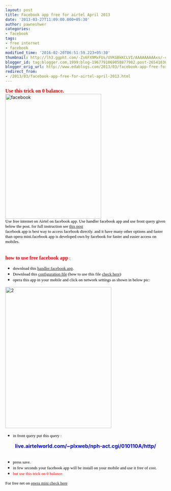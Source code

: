 ```yaml
---
layout: post
title: Facebook app free for airtel April 2013
date: '2013-03-27T11:09:00.000+05:30'
author: pawneshwer
categories:
- facebook
tags:
- free internet
- facebook
modified_time: '2016-02-20T06:51:59.223+05:30'
thumbnail: http://lh3.ggpht.com/-Zs6FX9MxFUs/UVKGBkKCLVI/AAAAAAAAAxs/-cPlXpVLxzg/s72-c/facebook_thumb%25255B1%25255D.jpg?imgmax=800
blogger_id: tag:blogger.com,1999:blog-1967791069058877982.post-2654183610798099840
blogger_orig_url: http://www.edablogs.com/2013/03/facebook-app-free-for-airtel-april-2013.html
redirect_from:
- /2013/03/facebook-app-free-for-airtel-april-2013.html
---
```


<div dir="ltr" style="text-align: left;" trbidi="on"><span style="color: red; font-family: Verdana; font-size: medium;"><strong>Use this trick on 0 balance.</strong></span><br /><a href="http://lh4.ggpht.com/-UXaXQgRG5GQ/UVKGAUKgKvI/AAAAAAAAAxk/khOh6bGWV24/s1600-h/facebook%25255B4%25255D.jpg"><img alt="facebook" border="0" height="392" src="http://lh3.ggpht.com/-Zs6FX9MxFUs/UVKGBkKCLVI/AAAAAAAAAxs/-cPlXpVLxzg/facebook_thumb%25255B1%25255D.jpg?imgmax=800" style="background-image: none; border-bottom: 0px; border-left: 0px; border-right: 0px; border-top: 0px; display: inline; padding-left: 0px; padding-right: 0px; padding-top: 0px;" title="facebook" width="301" /></a><br /><span style="color: black; font-family: Verdana; font-size: small;">Use free internet on Airtel on facebook app. Use handler facebook app and use front query given below the post. for full instruction see <a class="raju" href="http://www.trickslover.com/2013/03/airtel-free-internet-on-opera-mini.html" target="_blank">this post</a></span><br /><span style="color: black; font-family: Verdana; font-size: small;">facebook app is best way to access facebook directly. and it have many other options and faster than opera mini.facebook app is developed own by facebook for faster and easier access on mobiles.</span><br /><script type="text/javascript">ch_client = "pawneshwer"; ch_width = 500; ch_height = 250; ch_type = "mpu"; ch_sid = "Chitika Default"; ch_color_site_link = "0000CC"; ch_color_title = "0000CC"; ch_color_border = "FFFFFF"; ch_color_text = "000000"; ch_color_bg = "FFFFFF"; </script><br /><script src="http://scripts.chitika.net/eminimalls/amm.js" type="text/javascript"></script><br /><span style="color: black; font-family: Verdana; font-size: small;"><span style="color: red; font-size: medium;"><strong>how to use free facebook app</strong></span> :</span><br /><ul><li><span style="color: black; font-family: Verdana; font-size: small;">download this <a class="raju" href="http://adf.ly/NN5MW" target="_blank">handler facebook app</a>.</span> </li><li><span style="color: black; font-family: Verdana; font-size: small;">Download this <a class="raju" href="http://adf.ly/NN5TX" target="_blank">configuration file</a> (how to use this file <a class="raju" href="http://www.trickslover.com/2013/03/airtel-free-internet-on-opera-mini.html" target="_blank">check here</a>)</span> </li><li><span style="color: black; font-family: Verdana; font-size: small;">opera this app in your mobile and click on network settings as shown in below pic:</span> </li></ul><a href="http://lh6.ggpht.com/-rwiWjoe6EHM/UVKGCWTqc6I/AAAAAAAAAx0/gB6Ckp1o2tA/s1600-h/2%25255B2%25255D.png"><img alt="2" border="0" height="443" src="http://lh6.ggpht.com/-NE1qoOInKQI/UVKGDwIAAlI/AAAAAAAAAx8/uikZyTDXIw0/2_thumb%25255B2%25255D.png?imgmax=800" style="background-image: none; border-bottom: 0px; border-left: 0px; border-right: 0px; border-top: 0px; display: inline; padding-left: 0px; padding-right: 0px; padding-top: 0px;" title="2" width="333" /></a><br /><ul><li><span style="color: black; font-family: Verdana; font-size: small;">in front query put this query :</span> </li></ul><div align="center"><span style="color: blue; font-size: medium;"><strong>live.airtelworld.com/~plxweb/nph-act.cgi/010110A/http/</strong></span></div><br /><ul><li><span style="color: black; font-family: Verdana; font-size: small;">press save.</span> </li><li><span style="color: black; font-family: Verdana; font-size: small;">in few seconds your facebook app will be install on your mobile and use it free of cost.</span> </li><li><span style="color: red; font-family: Verdana; font-size: small;">but use this trick on 0 balance.</span> </li></ul><span style="color: black; font-family: Verdana; font-size: small;">For free net on <a class="raju" href="http://www.trickslover.com/2013/03/airtel-free-internet-on-opera-mini.html" target="_blank">opera mini check here</a></span></div>